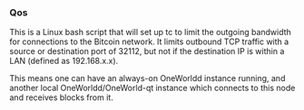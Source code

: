 ### Qos ###

This is a Linux bash script that will set up tc to limit the outgoing bandwidth for connections to the Bitcoin network. It limits outbound TCP traffic with a source or destination port of 32112, but not if the destination IP is within a LAN (defined as 192.168.x.x).

This means one can have an always-on OneWorldd instance running, and another local OneWorldd/OneWorld-qt instance which connects to this node and receives blocks from it.
